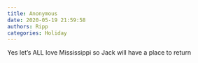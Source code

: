 ```yaml
---
title: Anonymous
date: 2020-05-19 21:59:58
authors: Ripp
categories: Holiday
---
```


 Yes let’s ALL love Mississippi so Jack will have a place to return